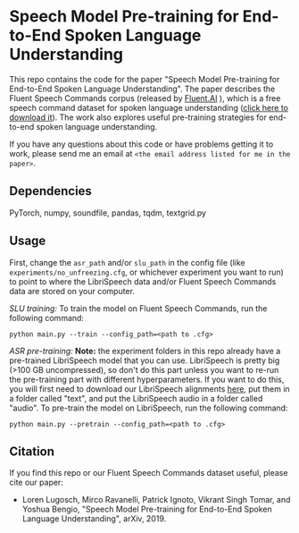 # Speech Model Pre-training for End-to-End Spoken Language Understanding
This repo contains the code for the paper "Speech Model Pre-training for End-to-End Spoken Language Understanding".
The paper describes the Fluent Speech Commands corpus (released by [Fluent.AI](https://www.fluent.ai/) ), which is a free speech command dataset for spoken language understanding ([click here to download it](http://www.fluent.ai/research/fluent-speech-commands/)). The work also explores useful pre-training strategies for end-to-end spoken language understanding.

If you have any questions about this code or have problems getting it to work, please send me an email at ```<the email address listed for me in the paper>```.

## Dependencies
PyTorch, numpy, soundfile, pandas, tqdm, textgrid.py

## Usage
First, change the ```asr_path``` and/or ```slu_path``` in the config file (like ```experiments/no_unfreezing.cfg```, or whichever experiment you want to run) to point to where the LibriSpeech data and/or Fluent Speech Commands data are stored on your computer.

_SLU training:_ To train the model on Fluent Speech Commands, run the following command:
```
python main.py --train --config_path=<path to .cfg>
```

_ASR pre-training:_ **Note:** the experiment folders in this repo already have a pre-trained LibriSpeech model that you can use. LibriSpeech is pretty big (>100 GB uncompressed), so don't do this part unless you want to re-run the pre-training part with different hyperparameters. If you want to do this, you will first need to download our LibriSpeech alignments [here](https://zenodo.org/record/2619474#.XKDP2VNKg1g), put them in a folder called "text", and put the LibriSpeech audio in a folder called "audio". To pre-train the model on LibriSpeech, run the following command:
```
python main.py --pretrain --config_path=<path to .cfg>
```


## Citation
If you find this repo or our Fluent Speech Commands dataset useful, please cite our paper:

- Loren Lugosch, Mirco Ravanelli, Patrick Ignoto, Vikrant Singh Tomar, and Yoshua Bengio, "Speech Model Pre-training for End-to-End Spoken Language Understanding", arXiv, 2019.
